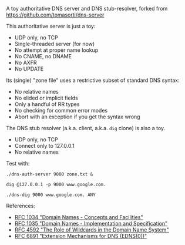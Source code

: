 A toy authoritative DNS server and DNS stub-resolver,
forked from https://github.com/tomasorti/dns-server

This authoritative server is just a toy:

* UDP only, no TCP
* Single-threaded server (for now)
* No attempt at proper name lookup
* No CNAME, no DNAME
* No AXFR
* No UPDATE

Its (single) "zone file" uses a restrictive subset of standard DNS syntax:

* No relative names
* No elided or implicit fields
* Only a handful of RR types
* No checking for common error modes
* Abort with an exception if you get the syntax wrong

The DNS stub resolver (a.k.a. client, a.k.a. `dig` clone) is also a toy.

* UDP only, no TCP
* Connect only to 127.0.0.1
* No relative names

Test with:

    ./dns-auth-server 9000 zone.txt &

    dig @127.0.0.1 -p 9000 www.google.com.

    ./dns-dig 9000 www.google.com. ANY

References:

* [RFC 1034 "Domain Names - Concepts and Facilities"](https://tools.ietf.org/html/rfc1034)
* [RFC 1035 "Domain Names - Implementation and Specification"](https://tools.ietf.org/html/rfc1035)
* [RFC 4592 "The Role of Wildcards in the Domain Name System"](https://tools.ietf.org/html/rfc4592)
* [RFC 6891 "Extension Mechanisms for DNS (EDNS(0))"](https://tools.ietf.org/html/rfc6891)
